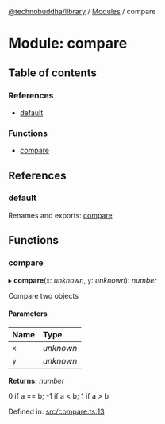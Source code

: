 [@technobuddha/library](../../README.md) / [Modules](../Modules.md) / compare

# Module: compare

## Table of contents

### References

- [default](compare.md#default)

### Functions

- [compare](compare.md#compare)

## References

### default

Renames and exports: [compare](compare.md#compare)

## Functions

### compare

▸ **compare**(`x`: *unknown*, `y`: *unknown*): *number*

Compare two objects

#### Parameters

| Name | Type |
| :------ | :------ |
| `x` | *unknown* |
| `y` | *unknown* |

**Returns:** *number*

0 if a == b; -1 if a < b; 1 if a > b

Defined in: [src/compare.ts:13](https://github.com/technobuddha/hill.software/blob/693f679/packages/library/src/compare.ts#L13)
